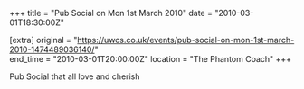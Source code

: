 +++
title = "Pub Social on Mon 1st March 2010"
date = "2010-03-01T18:30:00Z"

[extra]
original = "https://uwcs.co.uk/events/pub-social-on-mon-1st-march-2010-1474489036140/"    
end_time = "2010-03-01T20:00:00Z"
location = "The Phantom Coach"
+++

Pub Social that all love and cherish

